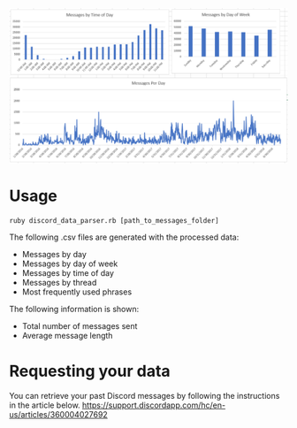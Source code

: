 
![demo](/example.png)

# Usage
```
ruby discord_data_parser.rb [path_to_messages_folder]
```
The following .csv files are generated with the processed data:
- Messages by day
- Messages by day of week
- Messages by time of day
- Messages by thread
- Most frequently used phrases

The following information is shown:
- Total number of messages sent
- Average message length


# Requesting your data
You can retrieve your past Discord messages by following the instructions in the article below.
https://support.discordapp.com/hc/en-us/articles/360004027692
